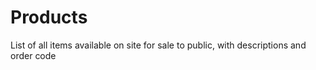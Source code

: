 Products
========

List of all items available on site for sale to public, with descriptions and order code
